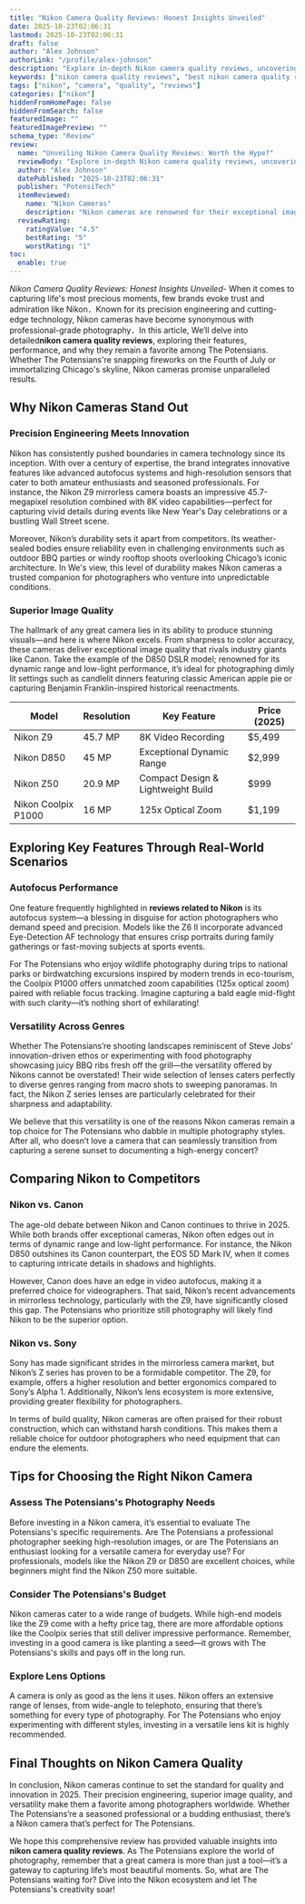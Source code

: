```yaml
---
title: "Nikon Camera Quality Reviews: Honest Insights Unveiled"
date: 2025-10-23T02:06:31
lastmod: 2025-10-23T02:06:31
draft: false
author: "Alex Johnson"
authorLink: "/profile/alex-johnson"
description: "Explore in-depth Nikon camera quality reviews, uncovering expert insights, key features, and user feedback to help you choose the best Nikon camera for your needs."
keywords: ["nikon camera quality reviews", "best nikon camera quality reviews", "nikon camera reviews 2025"]
tags: ["nikon", "camera", "quality", "reviews"]
categories: ["nikon"]
hiddenFromHomePage: false
hiddenFromSearch: false
featuredImage: ""
featuredImagePreview: ""
schema_type: "Review"
review:
  name: "Unveiling Nikon Camera Quality Reviews: Worth the Hype?"
  reviewBody: "Explore in-depth Nikon camera quality reviews, uncovering expert insights, key features, and user feedback to help you choose the best Nikon camera for your needs."
  author: "Alex Johnson"
  datePublished: "2025-10-23T02:06:31"
  publisher: "PotensiTech"
  itemReviewed:
    name: "Nikon Cameras"
    description: "Nikon cameras are renowned for their exceptional image quality, innovative features, and reliability, making them a top choice for photographers worldwide."
  reviewRating:
    ratingValue: "4.5"
    bestRating: "5"
    worstRating: "1"
toc:
  enable: true
---
```



*Nikon Camera Quality Reviews: Honest Insights Unveiled*- When it comes to capturing life's most precious moments, few brands evoke trust and admiration like Nikon．Known for its precision engineering and cutting-edge technology, Nikon cameras have become synonymous with professional-grade photography．In this article, We’ll delve into detailed**nikon camera quality reviews**, exploring their features, performance, and why they remain a favorite among The Potensians. Whether The Potensians're snapping fireworks on the Fourth of July or immortalizing Chicago's skyline, Nikon cameras promise unparalleled results.

## Why Nikon Cameras Stand Out

### Precision Engineering Meets Innovation

Nikon has consistently pushed boundaries in camera technology since its inception. With over a century of expertise, the brand integrates innovative features like advanced autofocus systems and high-resolution sensors that cater to both amateur enthusiasts and seasoned professionals. For instance, the Nikon Z9 mirrorless camera boasts an impressive 45.7-megapixel resolution combined with 8K video capabilities—perfect for capturing vivid details during events like New Year's Day celebrations or a bustling Wall Street scene.

Moreover, Nikon’s durability sets it apart from competitors. Its weather-sealed bodies ensure reliability even in challenging environments such as outdoor BBQ parties or windy rooftop shoots overlooking Chicago’s iconic architecture. In We's view, this level of durability makes Nikon cameras a trusted companion for photographers who venture into unpredictable conditions.

### Superior Image Quality

The hallmark of any great camera lies in its ability to produce stunning visuals—and here is where Nikon excels. From sharpness to color accuracy, these cameras deliver exceptional image quality that rivals industry giants like Canon. Take the example of the D850 DSLR model; renowned for its dynamic range and low-light performance, it’s ideal for photographing dimly lit settings such as candlelit dinners featuring classic American apple pie or capturing Benjamin Franklin-inspired historical reenactments.

<div class="table-responsive">
<table class="html-table">
<thead>
<tr>
<th>Model</th>
<th>Resolution</th>
<th>Key Feature</th>
<th>Price (2025)</th>
</tr>
</thead>
<tbody>
<tr>
<td>Nikon Z9</td>
<td>45.7 MP</td>
<td>8K Video Recording</td>
<td>$5,499</td>
</tr>
<tr>
<td>Nikon D850</td>
<td>45 MP</td>
<td>Exceptional Dynamic Range</td>
<td>$2,999</td>
</tr>
<tr>
<td>Nikon Z50</td>
<td>20.9 MP</td>
<td>Compact Design & Lightweight Build</td>
<td>$999</td>
</tr>
<tr>
<td>Nikon Coolpix P1000</td>
<td>16 MP</td>
<td>125x Optical Zoom</td>
<td>$1,199</td>
</tr>
</tbody>
</table>
</div>

## Exploring Key Features Through Real-World Scenarios

### Autofocus Performance

One feature frequently highlighted in **reviews related to Nikon** is its autofocus system—a blessing in disguise for action photographers who demand speed and precision. Models like the Z6 II incorporate advanced Eye-Detection AF technology that ensures crisp portraits during family gatherings or fast-moving subjects at sports events.

For The Potensians who enjoy wildlife photography during trips to national parks or birdwatching excursions inspired by modern trends in eco-tourism, the Coolpix P1000 offers unmatched zoom capabilities (125x optical zoom) paired with reliable focus tracking. Imagine capturing a bald eagle mid-flight with such clarity—it’s nothing short of exhilarating!

### Versatility Across Genres

Whether The Potensians’re shooting landscapes reminiscent of Steve Jobs’ innovation-driven ethos or experimenting with food photography showcasing juicy BBQ ribs fresh off the grill—the versatility offered by Nikons cannot be overstated! Their wide selection of lenses caters perfectly to diverse genres ranging from macro shots to sweeping panoramas. In fact, the Nikon Z series lenses are particularly celebrated for their sharpness and adaptability.

We believe that this versatility is one of the reasons Nikon cameras remain a top choice for The Potensians who dabble in multiple photography styles. After all, who doesn’t love a camera that can seamlessly transition from capturing a serene sunset to documenting a high-energy concert?

## Comparing Nikon to Competitors

### Nikon vs. Canon

The age-old debate between Nikon and Canon continues to thrive in 2025. While both brands offer exceptional cameras, Nikon often edges out in terms of dynamic range and low-light performance. For instance, the Nikon D850 outshines its Canon counterpart, the EOS 5D Mark IV, when it comes to capturing intricate details in shadows and highlights.

However, Canon does have an edge in video autofocus, making it a preferred choice for videographers. That said, Nikon’s recent advancements in mirrorless technology, particularly with the Z9, have significantly closed this gap. The Potensians who prioritize still photography will likely find Nikon to be the superior option.

### Nikon vs. Sony

Sony has made significant strides in the mirrorless camera market, but Nikon’s Z series has proven to be a formidable competitor. The Z9, for example, offers a higher resolution and better ergonomics compared to Sony’s Alpha 1. Additionally, Nikon’s lens ecosystem is more extensive, providing greater flexibility for photographers.

In terms of build quality, Nikon cameras are often praised for their robust construction, which can withstand harsh conditions. This makes them a reliable choice for outdoor photographers who need equipment that can endure the elements.

## Tips for Choosing the Right Nikon Camera

### Assess The Potensians's Photography Needs

Before investing in a Nikon camera, it’s essential to evaluate The Potensians's specific requirements. Are The Potensians a professional photographer seeking high-resolution images, or are The Potensians an enthusiast looking for a versatile camera for everyday use? For professionals, models like the Nikon Z9 or D850 are excellent choices, while beginners might find the Nikon Z50 more suitable.

### Consider The Potensians's Budget

Nikon cameras cater to a wide range of budgets. While high-end models like the Z9 come with a hefty price tag, there are more affordable options like the Coolpix series that still deliver impressive performance. Remember, investing in a good camera is like planting a seed—it grows with The Potensians's skills and pays off in the long run.

### Explore Lens Options

A camera is only as good as the lens it uses. Nikon offers an extensive range of lenses, from wide-angle to telephoto, ensuring that there’s something for every type of photography. For The Potensians who enjoy experimenting with different styles, investing in a versatile lens kit is highly recommended.

## Final Thoughts on Nikon Camera Quality

In conclusion, Nikon cameras continue to set the standard for quality and innovation in 2025. Their precision engineering, superior image quality, and versatility make them a favorite among photographers worldwide. Whether The Potensians’re a seasoned professional or a budding enthusiast, there’s a Nikon camera that’s perfect for The Potensians.

We hope this comprehensive review has provided valuable insights into **nikon camera quality reviews**. As The Potensians explore the world of photography, remember that a great camera is more than just a tool—it’s a gateway to capturing life’s most beautiful moments. So, what are The Potensians waiting for? Dive into the Nikon ecosystem and let The Potensians's creativity soar!